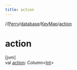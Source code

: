```yaml
---
title: action
---
```

//[Perry](../../../index.html)/[database](../index.html)/[KeyMap](index.html)/[action](action.html)



# action



[jvm]\
val [action](action.html): Column&lt;[Int](https://kotlinlang.org/api/latest/jvm/stdlib/kotlin/-int/index.html)&gt;




